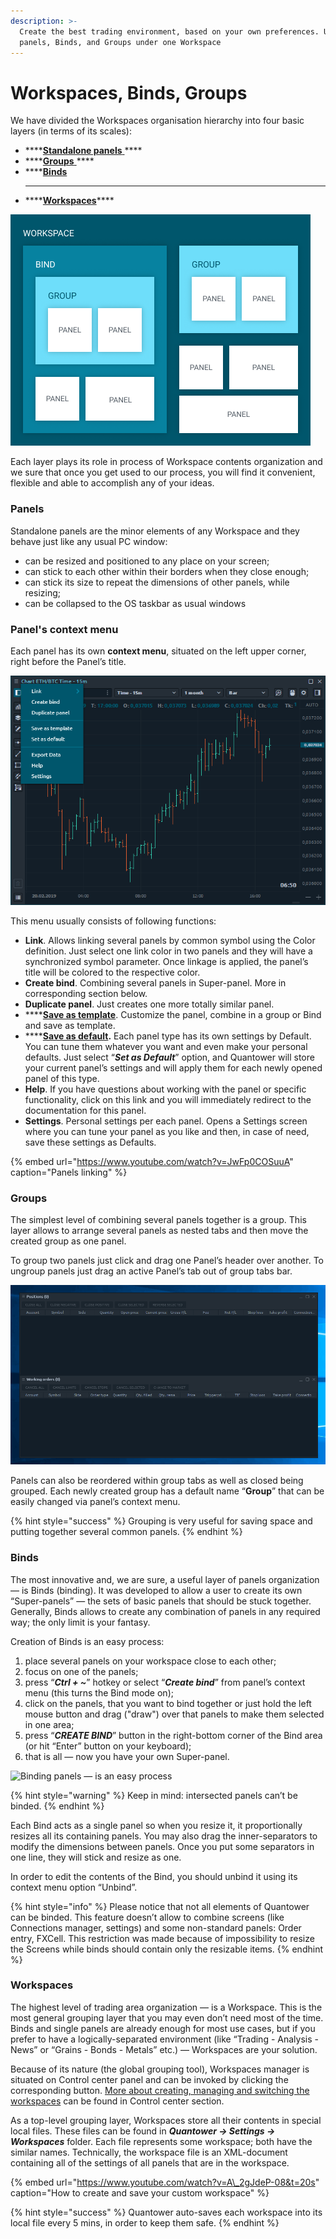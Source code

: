 ```yaml
---
description: >-
  Create the best trading environment, based on your own preferences. Use
  panels, Binds, and Groups under one Workspace
---
```


# Workspaces, Binds, Groups

We have divided the Workspaces organisation hierarchy into four basic layers \(in terms of its scales\):

* \*\*\*\*[**Standalone panels**
  ](workspaces-binds-groups.md#panels)\*\*\*\*
* \*\*\*\*[**Groups**
  ](workspaces-binds-groups.md#groups)\*\*\*\*
* \*\*\*\*[**Binds**](workspaces-binds-groups.md#binds)
  ****
* \*\*\*\*[**Workspaces**](workspaces-binds-groups.md#workspaces)\*\*\*\*

![General scheme of organisation layers](../.gitbook/assets/group_bind_workspace.png)

Each layer plays its role in process of Workspace contents organization and we sure that once you get used to our process, you will find it convenient, flexible and able to accomplish any of your ideas.

### Panels

Standalone panels are the minor elements of any Workspace and they behave just like any usual PC window:

* can be resized and positioned to any place on your screen;
* can stick to each other within their borders when they close enough;
* can stick its size to repeat the dimensions of other panels, while resizing;
* can be collapsed to the OS taskbar as usual windows

### Panel's context menu

Each panel has its own **context menu**, situated on the left upper corner, right before the Panel’s title.

![Panel&apos;s context menu](../.gitbook/assets/panels-context-menu.png)

This menu usually consists of following functions:

* **Link**. Allows linking several panels by common symbol using the Color definition. Just select one link color in two panels and they will have a synchronized symbol parameter. Once linkage is applied, the panel’s title will be colored to the respective color.
* **Create bind**. Combining several panels in Super-panel. More in corresponding section below.
* **Duplicate panel**. Just creates one more totally similar panel.
* \*\*\*\*[**Save as template**](https://help.quantower.com/getting-started/templates). Customize the panel, combine in a group or Bind and save as template.
* \*\*\*\*[**Save as default**](https://help.quantower.com/getting-started/set-as-default)**.** Each panel type has its own settings by Default. You can tune them whatever you want and even make your personal defaults. Just select “_**Set as Default**_” option, and Quantower will store your current panel’s settings and will apply them for each newly opened panel of this type.
* **Help**. If you have questions about working with the panel or specific functionality, click on this link and you will immediately redirect to the documentation for this panel.
* **Settings**. Personal settings per each panel. Opens a Settings screen where you can tune your panel as you like and then, in case of need, save these settings as Defaults.

{% embed url="https://www.youtube.com/watch?v=JwFp0COSuuA" caption="Panels linking" %}

### Groups

The simplest level of combining several panels together is a group. This layer allows to arrange several panels as nested tabs and then move the created group as one panel. 

To group two panels just click and drag one Panel’s header over another. To ungroup panels just drag an active Panel’s tab out of group tabs bar.

![Panels grouping](../.gitbook/assets/groupping.gif)

Panels can also be reordered within group tabs as well as closed being grouped. Each newly created group has a default name “**Group**” that can be easily changed via panel’s context menu.

{% hint style="success" %}
Grouping is very useful for saving space and putting together several common panels.
{% endhint %}

### Binds

The most innovative and, we are sure, a useful layer of panels organization — is Binds \(binding\). It was developed to allow a user to create its own “Super-panels” — the sets of basic panels that should be stuck together. Generally, Binds allows to create any combination of panels in any required way; the only limit is your fantasy.

Creation of Binds is an easy process: 

1. place several panels on your workspace close to each other;
2. focus on one of the panels;
3. press “_**Ctrl + ~**_” hotkey or select “_**Create bind**_” from panel’s context menu \(this turns the Bind mode on\);
4. click on the panels, that you want to bind together or just hold the left mouse button and drag \("draw"\) over that panels to make them selected in one area;
5. press “_**CREATE BIND**_” button in the right-bottom corner of the Bind area \(or hit “Enter” button on your keyboard\); 
6. that is all — now you have your own Super-panel.

![Binding panels &#x2014; is an easy process](../.gitbook/assets/binding.gif)

{% hint style="warning" %}
Keep in mind: intersected panels can’t be binded.
{% endhint %}

Each Bind acts as a single panel so when you resize it, it proportionally resizes all its containing panels. You may also drag the inner-separators to modify the dimensions between panels. Once you put some separators in one line, they will stick and resize as one.

In order to edit the contents of the Bind, you should unbind it using its context menu option “Unbind”.

{% hint style="info" %}
Please notice that not all elements of Quantower can be binded. This feature doesn’t allow to combine screens \(like Connections manager, settings\) and some non-standard panels: Order entry, FXCell. This restriction was made because of impossibility to resize the Screens while binds should contain only the resizable items.
{% endhint %}

### Workspaces

The highest level of trading area organization — is a Workspace. This is the most general grouping layer that you may even don’t need most of the time. Binds and single panels are already enough for most use cases, but if you prefer to have a logically-separated environment \(like “Trading - Analysis - News” or “Grains - Bonds - Metals” etc.\) — Workspaces are your solution. 

Because of its nature \(the global grouping tool\), Workspaces manager is situated on Control center panel and can be invoked by clicking the corresponding button. [More about creating, managing and switching the workspaces](control-center.md#workspaces-manager) can be found in Control center section.

As a top-level grouping layer, Workspaces store all their contents in special local files. These files can be found in _**Quantower -&gt; Settings -&gt; Workspaces**_ folder. Each file represents some workspace; both have the similar names. Technically, the workspace file is an XML-document containing all of the settings of all panels that are in the workspace. 

{% embed url="https://www.youtube.com/watch?v=A\_2gJdeP-08&t=20s" caption="How to create and save your custom workspace" %}

{% hint style="success" %}
Quantower auto-saves each workspace into its local file every 5 mins, in order to keep them safe.
{% endhint %}



